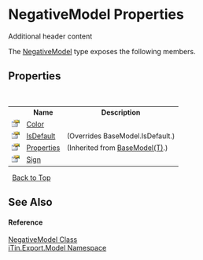 # NegativeModel Properties
Additional header content 

The <a href="7cf19b2b-c589-199e-7370-da5bbd8209ab">NegativeModel</a> type exposes the following members.


## Properties
&nbsp;<table><tr><th></th><th>Name</th><th>Description</th></tr><tr><td>![Public property](media/pubproperty.gif "Public property")</td><td><a href="8141b4e1-b53b-ad63-975e-0115611e664a">Color</a></td><td /></tr><tr><td>![Public property](media/pubproperty.gif "Public property")</td><td><a href="f32fcff8-ce40-9c92-5a3e-a5f50d282084">IsDefault</a></td><td> (Overrides BaseModel.IsDefault.)</td></tr><tr><td>![Public property](media/pubproperty.gif "Public property")</td><td><a href="7e88785e-5670-4515-defa-d3f60ae16111">Properties</a></td><td> (Inherited from <a href="6632f561-4175-f1f2-939c-ac8b10159529">BaseModel(T)</a>.)</td></tr><tr><td>![Public property](media/pubproperty.gif "Public property")</td><td><a href="0fa50bcf-7dd9-ee92-41fb-a7be66aba79c">Sign</a></td><td /></tr></table>&nbsp;
<a href="#negativemodel-properties">Back to Top</a>

## See Also


#### Reference
<a href="7cf19b2b-c589-199e-7370-da5bbd8209ab">NegativeModel Class</a><br /><a href="ef57ffcc-e95e-b212-5a46-9aa6f5a3511f">iTin.Export.Model Namespace</a><br />